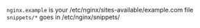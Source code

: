 `nginx.example` is your /etc/nginx/sites-available/example.com file
`snippets/*` goes in /etc/nginx/snippets/
